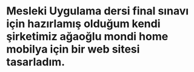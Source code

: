 # Mesleki Uygulama dersi final sınavı için hazırlamış olduğum kendi şirketimiz ağaoğlu mondi home mobilya için bir web sitesi tasarladım.
 
